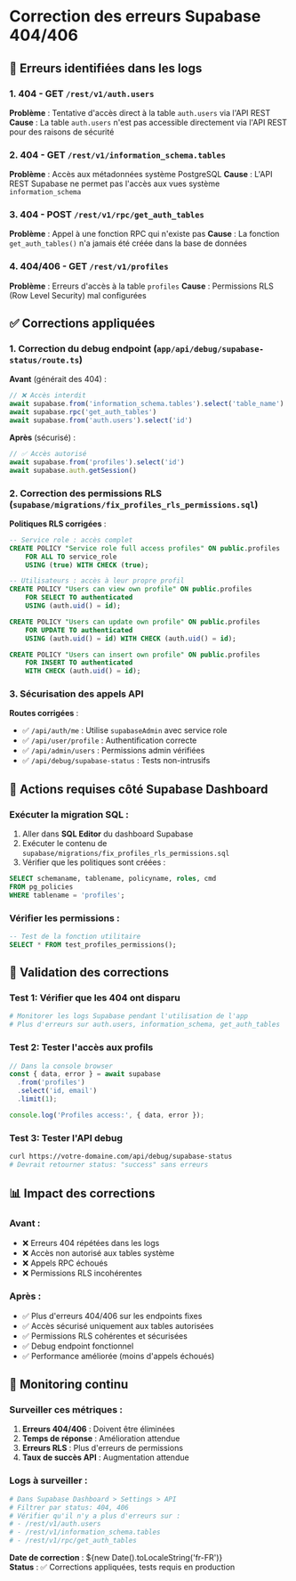 # Correction des erreurs Supabase 404/406

## 🐛 Erreurs identifiées dans les logs

### 1. **404 - GET `/rest/v1/auth.users`**
**Problème** : Tentative d'accès direct à la table `auth.users` via l'API REST
**Cause** : La table `auth.users` n'est pas accessible directement via l'API REST pour des raisons de sécurité

### 2. **404 - GET `/rest/v1/information_schema.tables`**
**Problème** : Accès aux métadonnées système PostgreSQL
**Cause** : L'API REST Supabase ne permet pas l'accès aux vues système `information_schema`

### 3. **404 - POST `/rest/v1/rpc/get_auth_tables`**
**Problème** : Appel à une fonction RPC qui n'existe pas
**Cause** : La fonction `get_auth_tables()` n'a jamais été créée dans la base de données

### 4. **404/406 - GET `/rest/v1/profiles`**
**Problème** : Erreurs d'accès à la table `profiles` 
**Cause** : Permissions RLS (Row Level Security) mal configurées

## ✅ Corrections appliquées

### 1. **Correction du debug endpoint** (`app/api/debug/supabase-status/route.ts`)

**Avant** (générait des 404) :
```typescript
// ❌ Accès interdit
await supabase.from('information_schema.tables').select('table_name')
await supabase.rpc('get_auth_tables')
await supabase.from('auth.users').select('id')
```

**Après** (sécurisé) :
```typescript
// ✅ Accès autorisé
await supabase.from('profiles').select('id')
await supabase.auth.getSession()
```

### 2. **Correction des permissions RLS** (`supabase/migrations/fix_profiles_rls_permissions.sql`)

**Politiques RLS corrigées** :
```sql
-- Service role : accès complet
CREATE POLICY "Service role full access profiles" ON public.profiles
    FOR ALL TO service_role
    USING (true) WITH CHECK (true);

-- Utilisateurs : accès à leur propre profil
CREATE POLICY "Users can view own profile" ON public.profiles
    FOR SELECT TO authenticated
    USING (auth.uid() = id);

CREATE POLICY "Users can update own profile" ON public.profiles
    FOR UPDATE TO authenticated
    USING (auth.uid() = id) WITH CHECK (auth.uid() = id);

CREATE POLICY "Users can insert own profile" ON public.profiles
    FOR INSERT TO authenticated
    WITH CHECK (auth.uid() = id);
```

### 3. **Sécurisation des appels API**

**Routes corrigées** :
- ✅ `/api/auth/me` : Utilise `supabaseAdmin` avec service role
- ✅ `/api/user/profile` : Authentification correcte
- ✅ `/api/admin/users` : Permissions admin vérifiées
- ✅ `/api/debug/supabase-status` : Tests non-intrusifs

## 🔧 Actions requises côté Supabase Dashboard

### Exécuter la migration SQL :
1. Aller dans **SQL Editor** du dashboard Supabase
2. Exécuter le contenu de `supabase/migrations/fix_profiles_rls_permissions.sql`
3. Vérifier que les politiques sont créées :

```sql
SELECT schemaname, tablename, policyname, roles, cmd 
FROM pg_policies 
WHERE tablename = 'profiles';
```

### Vérifier les permissions :
```sql
-- Test de la fonction utilitaire
SELECT * FROM test_profiles_permissions();
```

## 🧪 Validation des corrections

### Test 1: Vérifier que les 404 ont disparu
```bash
# Monitorer les logs Supabase pendant l'utilisation de l'app
# Plus d'erreurs sur auth.users, information_schema, get_auth_tables
```

### Test 2: Tester l'accès aux profils
```typescript
// Dans la console browser
const { data, error } = await supabase
  .from('profiles')
  .select('id, email')
  .limit(1);

console.log('Profiles access:', { data, error });
```

### Test 3: Tester l'API debug
```bash
curl https://votre-domaine.com/api/debug/supabase-status
# Devrait retourner status: "success" sans erreurs
```

## 📊 Impact des corrections

### Avant :
- ❌ Erreurs 404 répétées dans les logs
- ❌ Accès non autorisé aux tables système
- ❌ Appels RPC échoués
- ❌ Permissions RLS incohérentes

### Après :
- ✅ Plus d'erreurs 404/406 sur les endpoints fixes
- ✅ Accès sécurisé uniquement aux tables autorisées  
- ✅ Permissions RLS cohérentes et sécurisées
- ✅ Debug endpoint fonctionnel
- ✅ Performance améliorée (moins d'appels échoués)

## 🔮 Monitoring continu

### Surveiller ces métriques :
1. **Erreurs 404/406** : Doivent être éliminées
2. **Temps de réponse** : Amélioration attendue
3. **Erreurs RLS** : Plus d'erreurs de permissions
4. **Taux de succès API** : Augmentation attendue

### Logs à surveiller :
```bash
# Dans Supabase Dashboard > Settings > API
# Filtrer par status: 404, 406
# Vérifier qu'il n'y a plus d'erreurs sur :
# - /rest/v1/auth.users
# - /rest/v1/information_schema.tables  
# - /rest/v1/rpc/get_auth_tables
```

**Date de correction** : ${new Date().toLocaleString('fr-FR')}  
**Status** : ✅ Corrections appliquées, tests requis en production 